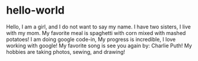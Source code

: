 # hello-world
Hello,
I am a girl, and I do not want to say my name.
I have two sisters, I live with my mom.
My favorite meal is spaghetti with corn mixed with mashed potatoes!
I am doing google code-in, My progress is incredible, I love working with google!
My favorite song is see you again by: Charlie Puth!
My hobbies are taking photos, sewing, and drawing!

